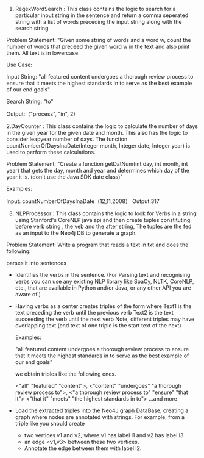 1. RegexWordSearch : This class contains the logic to search for a particular inout string in the sentence and return a comma seperated string with a list of words
                     preceding the input string along with the search string

Problem Statement:
"Given some string of words and a word w, count the number of words that preceed the given word w in the text and also print them. All text is in lowercase.

Use Case:

Input String: "all featured content undergoes a thorough review process to ensure that it meets the highest standards in to serve as the best example of our end goals"

Search String: "to"

Output:（"process", "in", 2)

2.DayCounter : This class contains the logic to calculate the number of days in the given year for the given date and month. This
               also has the logic to consider leapyear number of days. The function countNumberOfDaysInaDate(Integer month, Integer date, Integer year)
               is used to perform these calculations.

Problem Statement:
"Create a function getDatNum(int day, int month, int year) that gets the day, month and year and determines which day of the year it is. (don't use the Java SDK date class)"

Examples:

Input: countNumberOfDaysInaDate（12,11,2008）
Output:317

3. NLPProcessor : This class contains the logic to look for Verbs in a string using Stanford's CoreNLP java api and then create tuples
               constituting before verb string , the veb and the after string, The tuples are the fed as an input to the Neo4j DB
               to generate a graph.

Problem Statement: Write a program that reads a text in txt and does the following:

 parses it into sentences
- Identifies the verbs in the sentence.
(For Parsing text and recognising verbs you can use any existing NLP library like SpaCy, NLTK, CoreNLP, etc., that are available in Python and/or Java, or any other API you are aware of.)


- Having verbs as a center creates triples of the form <Text1 Verb Text2> where
  Text1 is the text preceding the verb until the previous verb
  Text2 is the text succeeding the verb until the next verb
  Note, different triples may have overlapping text (end text of one triple is the start text of the next)
  
  Examples:

  "all featured content undergoes a thorough review process to ensure that it meets the highest standards in to serve as the best example of our end goals"

  we obtain triples like the following ones.

  <"all" "featured" "content">,
  <"content" "undergoes" "a thorough review process to">,
  <"a thorough review process to" "ensure" "that it">
  <"that it" "meets" "the highest standards in to">
  ...and more

- Load the extracted triples into the Neo4J graph DataBase, creating a graph where nodes are annotated with strings. For example, from a triple like <l1 l2 l3> you should create
  * two vertices v1 and v2, where v1 has label l1 and v2 has label l3
  * an edge <v1,v3> between these two vertices.
  * Annotate the edge between them with label l2.